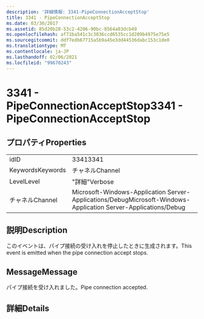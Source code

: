 ```yaml
---
description: '詳細情報: 3341-PipeConnectionAcceptStop'
title: 3341 - PipeConnectionAcceptStop
ms.date: 03/30/2017
ms.assetid: 85d20b28-53c2-4206-90bc-8564a03dcb49
ms.openlocfilehash: af71ba541c3c3036ccd6535cc1d209b4975e75e5
ms.sourcegitcommit: ddf7edb67715a5b9a45e3dd44536dabc153c1de0
ms.translationtype: MT
ms.contentlocale: ja-JP
ms.lasthandoff: 02/06/2021
ms.locfileid: "99670243"
---
```

# <a name="3341---pipeconnectionacceptstop"></a><span data-ttu-id="5d1f4-103">3341 - PipeConnectionAcceptStop</span><span class="sxs-lookup"><span data-stu-id="5d1f4-103">3341 - PipeConnectionAcceptStop</span></span>

## <a name="properties"></a><span data-ttu-id="5d1f4-104">プロパティ</span><span class="sxs-lookup"><span data-stu-id="5d1f4-104">Properties</span></span>  
  
|||  
|-|-|  
|<span data-ttu-id="5d1f4-105">id</span><span class="sxs-lookup"><span data-stu-id="5d1f4-105">ID</span></span>|<span data-ttu-id="5d1f4-106">3341</span><span class="sxs-lookup"><span data-stu-id="5d1f4-106">3341</span></span>|  
|<span data-ttu-id="5d1f4-107">Keywords</span><span class="sxs-lookup"><span data-stu-id="5d1f4-107">Keywords</span></span>|<span data-ttu-id="5d1f4-108">チャネル</span><span class="sxs-lookup"><span data-stu-id="5d1f4-108">Channel</span></span>|  
|<span data-ttu-id="5d1f4-109">Level</span><span class="sxs-lookup"><span data-stu-id="5d1f4-109">Level</span></span>|<span data-ttu-id="5d1f4-110">"詳細"</span><span class="sxs-lookup"><span data-stu-id="5d1f4-110">Verbose</span></span>|  
|<span data-ttu-id="5d1f4-111">チャネル</span><span class="sxs-lookup"><span data-stu-id="5d1f4-111">Channel</span></span>|<span data-ttu-id="5d1f4-112">Microsoft-Windows-Application Server-Applications/Debug</span><span class="sxs-lookup"><span data-stu-id="5d1f4-112">Microsoft-Windows-Application Server-Applications/Debug</span></span>|  
  
## <a name="description"></a><span data-ttu-id="5d1f4-113">説明</span><span class="sxs-lookup"><span data-stu-id="5d1f4-113">Description</span></span>  

 <span data-ttu-id="5d1f4-114">このイベントは、パイプ接続の受け入れを停止したときに生成されます。</span><span class="sxs-lookup"><span data-stu-id="5d1f4-114">This event is emitted when the pipe connection accept stops.</span></span>  
  
## <a name="message"></a><span data-ttu-id="5d1f4-115">Message</span><span class="sxs-lookup"><span data-stu-id="5d1f4-115">Message</span></span>  

 <span data-ttu-id="5d1f4-116">パイプ接続を受け入れました。</span><span class="sxs-lookup"><span data-stu-id="5d1f4-116">Pipe connection accepted.</span></span>  
  
## <a name="details"></a><span data-ttu-id="5d1f4-117">詳細</span><span class="sxs-lookup"><span data-stu-id="5d1f4-117">Details</span></span>
